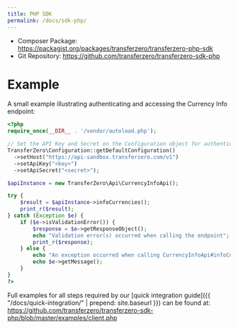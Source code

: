 ```yaml
---
title: PHP SDK
permalink: /docs/sdk-php/
---
```


- Composer Package: <https://packagist.org/packages/transferzero/transferzero-php-sdk>
- Git Repository: <https://github.com/transferzero/transferzero-sdk-php>

# Example

A small example illustrating authenticating and accessing the Currency Info endpoint:

```php
<?php
require_once(__DIR__ . '/vendor/autoload.php');

// Set the API Key and Secret on the Configuration object for authentication:
TransferZero\Configuration::getDefaultConfiguration()
  ->setHost("https://api-sandbox.transferzero.com/v1")
  ->setApiKey("<key>")
  ->setApiSecret("<secret>");

$apiInstance = new TransferZero\Api\CurrencyInfoApi();

try {
    $result = $apiInstance->infoCurrencies();
    print_r($result);
} catch (Exception $e) {
    if ($e->isValidationError()) {
        $response = $e->getResponseObject();
        echo "Validation error(s) occurred when calling the endpoint";
        print_r($response);
    } else {
        echo "An exception occurred when calling CurrencyInfoApi#infoCurrencies";
        echo $e->getMessage();
    }
}
?>
```

Full examples for all steps required by our [quick integration guide]({{ "/docs/quick-integration/" | prepend: site.baseurl }}) can be found at: https://github.com/transferzero/transferzero-sdk-php/blob/master/examples/client.php
